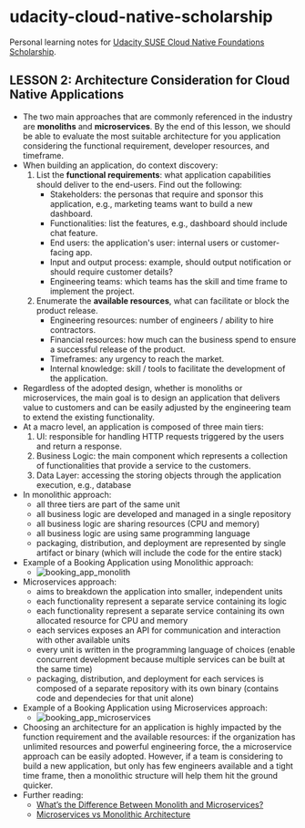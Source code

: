 # udacity-cloud-native-scholarship
Personal learning notes for [Udacity SUSE Cloud Native Foundations Scholarship](https://www.udacity.com/scholarships/suse-cloud-native-foundations-scholarship).

## LESSON 2: Architecture Consideration for Cloud Native Applications
- The two main approaches that are commonly referenced in the industry are **monoliths** and **microservices**. By the end of this lesson, we should be able to evaluate the most suitable architecture for you application considering the functional requirement, developer resources, and timeframe.
- When building an application, do context discovery:
  1. List the **functional requirements**: what application capabilities should deliver to the end-users. Find out the following:
      - Stakeholders: the personas that require and sponsor this application, e.g., marketing teams want to build a new dashboard.
      - Functionalities: list the features, e.g., dashboard should include chat feature.
      - End users: the application's user: internal users or customer-facing app.
      - Input and output process: example, should output notification or should require customer details?
      - Engineering teams: which teams has the skill and time frame to implement the project.
  3. Enumerate the **available resources**, what can facilitate or block the product release.
      - Engineering resources: number of engineers / ability to hire contractors.
      - Financial resources: how much can the business spend to ensure a successful release of the product.
      - Timeframes: any urgency to reach the market.
      - Internal knowledge: skill / tools to facilitate the development of the application.
- Regardless of the adopted design, whether is monoliths or microservices, the main goal is to design an application that delivers value to customers and can be easily adjusted by the engineering team to extend the existing functionality.
- At a macro level, an application is composed of three main tiers:
  1. UI: responsible for handling HTTP requests triggered by the users and return a response.
  2. Business Logic: the main component which represents a collection of functionalities that provide a service to the customers.
  3. Data Layer: accessing the storing objects through the application execution, e.g., database
- In monolithic approach:
  - all three tiers are part of the same unit
  - all business logic are developed and managed in a single repository
  - all business logic are sharing resources (CPU and memory)
  - all business logic are using same programming language
  - packaging, distribution, and deployment are represented by single artifact or binary (which will include the code for the entire stack)
- Example of a Booking Application using Monolithic approach:
  - ![booking_app_monolith](https://user-images.githubusercontent.com/13144571/122892774-e1ea6e80-d36f-11eb-9129-73ce016f3205.png)
- Microservices approach:
  - aims to breakdown the application into smaller, independent units
  - each functionality represent a separate service containing its logic
  - each functionality represent a separate service containing its own allocated resource for CPU and memory
  - each services exposes an API for communication and interaction with other available units
  - every unit is written in the programming language of choices (enable concurrent development because multiple services can be built at the same time)
  - packaging, distribution, and deployment for each services is composed of a separate repository with its own binary (contains code and dependecies for that unit alone)
- Example of a Booking Application using Microservices approach:
  - ![booking_app_microservices](https://user-images.githubusercontent.com/13144571/122896565-61c60800-d373-11eb-98f7-2bfe16196e05.png)
- Choosing an architecture for an application is highly impacted by the function requirement and the available resources: if the organization has unlimited resources and powerful engineering force, the a microservice approach can be easily adopted. However, if a team is considering to build a new application, but only has few engineers available and a tight time frame, then a monolithic structure will help them hit the ground quicker.
- Further reading:
  - [What’s the Difference Between Monolith and Microservices?](https://nordicapis.com/whats-the-difference-between-monolith-and-microservices/)
  - [Microservices vs Monolithic Architecture](https://www.mulesoft.com/resources/api/microservices-vs-monolithic)
